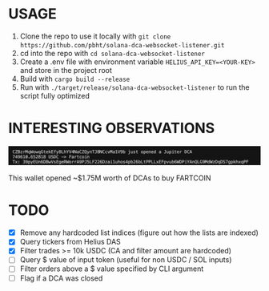 # USAGE
1. Clone the repo to use it locally with `git clone https://github.com/pbht/solana-dca-websocket-listener.git`
2. cd into the repo with `cd solana-dca-websocket-listener`
3. Create a .env file with environment variable `HELIUS_API_KEY=<YOUR-KEY>` and store in the project root
4. Build with `cargo build --release`
5. Run with `./target/release/solana-dca-websocket-listener` to run the script fully optimized

# INTERESTING OBSERVATIONS
![$1M Fartcoin DCA](assets/fartcoin-1m-dca.png)
![$750K Fartcoin DCA](assets/fartcoin-750k-dca.png)

This wallet opened ~$1.75M worth of DCAs to buy FARTCOIN

# TODO
- [x] Remove any hardcoded list indices (figure out how the lists are indexed)
- [x] Query tickers from Helius DAS
- [x] Filter trades >= 10k USDC (CA and filter amount are hardcoded)
- [ ] Query $ value of input token (useful for non USDC / SOL inputs)
- [ ] Filter orders above a $ value specified by CLI argument
- [ ] Flag if a DCA was closed
